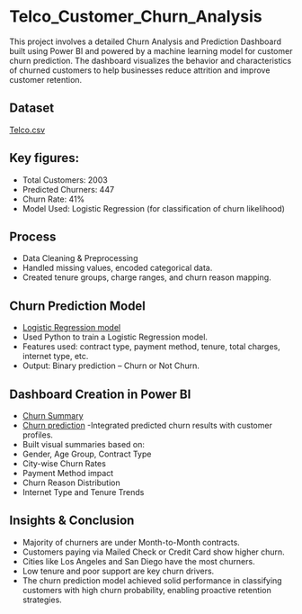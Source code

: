 # Telco_Customer_Churn_Analysis
This project involves a detailed Churn Analysis and Prediction Dashboard built using Power BI and powered by a machine learning model for customer churn prediction. The dashboard visualizes the behavior and characteristics of churned customers to help businesses reduce attrition and improve customer retention.
## Dataset
<a href= "https://github.com/Shruti-131202/Telco_Customer_Churn_Analysis/blob/main/telco.xlsx"> Telco.csv</a>
 ## Key figures:
- Total Customers: 2003
- Predicted Churners: 447
- Churn Rate: 41%
- Model Used: Logistic Regression (for classification of churn likelihood)

## Process
- Data Cleaning & Preprocessing
- Handled missing values, encoded categorical data.
- Created tenure groups, charge ranges, and churn reason mapping.
## Churn Prediction Model
- <a href="https://github.com/Shruti-131202/Telco_Customer_Churn_Analysis/blob/main/Telco_Churn_prediction.ipynb">Logistic Regression model</a>
- Used Python to train a Logistic Regression model.
- Features used: contract type, payment method, tenure, total charges, internet type, etc.
- Output: Binary prediction – Churn or Not Churn.
## Dashboard Creation in Power BI
- <a href="">Churn Summary</a>
- <a href="">Churn prediction</a>
-Integrated predicted churn results with customer profiles.
- Built visual summaries based on:
- Gender, Age Group, Contract Type
- City-wise Churn Rates
- Payment Method impact
- Churn Reason Distribution
- Internet Type and Tenure Trends

## Insights & Conclusion
- Majority of churners are under Month-to-Month contracts.
- Customers paying via Mailed Check or Credit Card show higher churn.
- Cities like Los Angeles and San Diego have the most churners.
- Low tenure and poor support are key churn drivers.
- The churn prediction model achieved solid performance in classifying customers with high churn probability, enabling proactive retention strategies.

